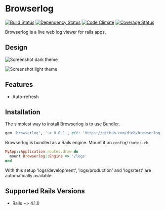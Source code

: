 # Browserlog

[![Build Status](https://travis-ci.org/dieb/browserlog.svg?branch=master)](https://travis-ci.org/dieb/browserlog)
[![Dependency Status](https://img.shields.io/gemnasium/dieb/browserlog.svg)][gemnasium]
[![Code Climate](https://img.shields.io/codeclimate/github/dieb/browserlog.svg)][codeclimate]
[![Coverage Status](https://coveralls.io/repos/dieb/browserlog/badge.png?branch=master)](https://coveralls.io/r/dieb/browserlog?branch=master)

[travis]: http://travis-ci.org/dieb/browserlog
[gemnasium]: https://gemnasium.com/dieb/browserlog
[codeclimate]: https://codeclimate.com/github/dieb/browserlog
[coveralls]: https://coveralls.io/r/dieb/browserlog

Browserlog is a live web log viewer for rails apps.

## Design

![Screenshot dark theme](https://dl.dropboxusercontent.com/u/27144161/browserlog-dark.png "Screenshot dark theme")

![Screenshot light theme](https://dl.dropboxusercontent.com/u/27144161/browserlog-light.png "Screenshot light theme")

## Features
* Auto-refresh

## Installation

The simplest way to install Browserlog is to use [Bundler](http://bundler.io).

```ruby
gem 'browserlog', '~> 0.0.1', git: 'https://github.com/dieb/browserlog.git'
```

Browserlog is bundled as a Rails engine. Mount it on `config/routes.rb`.

```ruby
MyApp::Application.routes.draw do
  mount Browserlog::Engine => '/logs'
end
```

With this setup 'logs/development', 'logs/production' and 'logs/test' are automatically available.

## Supported Rails Versions
* Rails ~> 4.1.0
